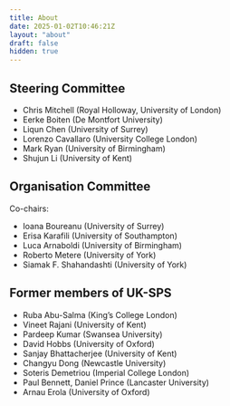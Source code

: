 ```yaml
---
title: About
date: 2025-01-02T10:46:21Z
layout: "about"
draft: false
hidden: true
---
```


## Steering Committee

- Chris Mitchell (Royal Holloway, University of London)
- Eerke Boiten (De Montfort University)
- Liqun Chen (University of Surrey)
- Lorenzo Cavallaro (University College London)
- Mark Ryan (University of Birmingham)
- Shujun Li (University of Kent)

## Organisation Committee

Co-chairs:

- Ioana Boureanu (University of Surrey)
- Erisa Karafili (University of Southampton)
- Luca Arnaboldi (University of Birmingham)
- Roberto Metere (University of York)
- Siamak F. Shahandashti (University of York)

## Former members of UK-SPS

- Ruba Abu-Salma (King’s College London)
- Vineet Rajani (University of Kent)
- Pardeep Kumar (Swansea University)
- David Hobbs (University of Oxford)
- Sanjay Bhattacherjee (University of Kent)
- Changyu Dong (Newcastle University)
- Soteris Demetriou (Imperial College London)
- Paul Bennett, Daniel Prince (Lancaster University)
- Arnau Erola (University of Oxford)
